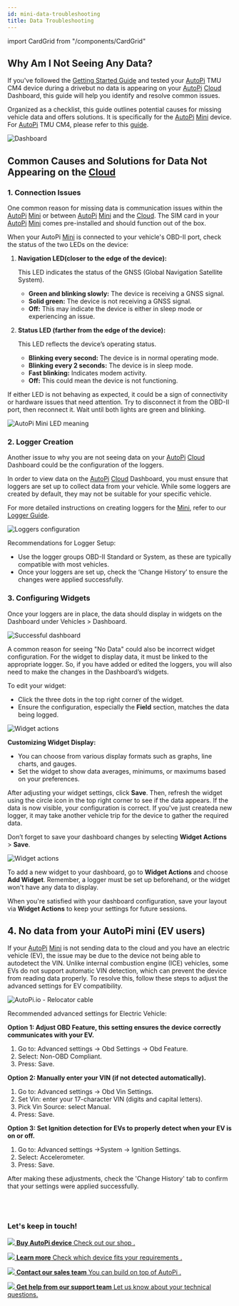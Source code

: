 ```yaml
---
id: mini-data-troubleshooting
title: Data Troubleshooting
---
```


import CardGrid from "/components/CardGrid"

## Why Am I Not Seeing Any Data? 

If you've followed the [Getting Started Guide](/getting_started/autopi_mini/index.md)
and tested your [AutoPi](https://www.autopi.io) TMU CM4 device during a drivebut no data is appearing on 
your [AutoPi](https://www.autopi.io) [Cloud](https://www.autopi.io/software-platform/cloud-management) Dashboard, this guide will help you identify and resolve common issues.

Organized as a checklist, this guide outlines potential causes for missing vehicle
data and offers solutions. It is specifically for the [AutoPi](https://www.autopi.io) [Mini](https://www.autopi.io/hardware/autopi-mini) device. For 
[AutoPi](https://www.autopi.io) TMU CM4, please refer to this [guide](/getting_started/autopi_tmu_cm4/index.md).  

![Dashboard](/img/getting_started/autopi_mini/data_troubleshooting/no_data_dashboard.png)

## Common Causes and Solutions for Data Not Appearing on the [Cloud](https://www.autopi.io/software-platform/cloud-management)  

### 1. Connection Issues 

One common reason for missing data is communication issues within the [AutoPi](https://www.autopi.io) [Mini](https://www.autopi.io/hardware/autopi-mini)
or between [AutoPi](https://www.autopi.io) [Mini](https://www.autopi.io/hardware/autopi-mini) and the [Cloud](https://www.autopi.io/software-platform/cloud-management). The SIM card in your [AutoPi](https://www.autopi.io) [Mini](https://www.autopi.io/hardware/autopi-mini) comes 
pre-installed and should function out of the box. 

When your AutoPi [Mini](https://www.autopi.io/hardware/autopi-mini) is connected to your vehicle's OBD-II port, check the 
status of the two LEDs on the device: 

1. **Navigation LED(closer to the edge of the device):**
    
    This LED indicates the status of the GNSS (Global Navigation Satellite System).
    - **Green and blinking slowly:** The device is receiving a GNSS signal. 
    - **Solid green:** The device is not receiving a GNSS signal. 
    - **Off:** This may indicate the device is either in sleep mode or experiencing an issue. 

2.  **Status LED (farther from the edge of the device):**
    
    This LED reflects the device’s operating status.
    - **Blinking every second:** The device is in normal operating mode. 
    - **Blinking every 2 seconds:** The device is in sleep mode. 
    - **Fast blinking:** Indicates modem activity. 
    - **Off:** This could mean the device is not functioning. 

If either LED is not behaving as expected, it could be a sign of connectivity or 
hardware issues that need attention. Try to disconnect it from the OBD-II port, 
then reconnect it. Wait until both lights are green and blinking.  

![AutoPi Mini LED meaning](/img/getting_started/autopi_mini/data_troubleshooting/mini_light_placements_01.png)

### 2. Logger Creation

Another issue to why you are not seeing data on your [AutoPi](https://www.autopi.io) [Cloud](https://www.autopi.io/software-platform/cloud-management) Dashboard could
be the configuration of the loggers.  

In order to view data on the [AutoPi](https://www.autopi.io) [Cloud](https://www.autopi.io/software-platform/cloud-management) Dashboard, you must ensure that loggers
are set up to collect data from your vehicle. While some loggers are created by 
default, they may not be suitable for your specific vehicle. 

For more detailed instructions on creating loggers for the [Mini](https://www.autopi.io/hardware/autopi-mini), refer to our 
[Logger Guide](/getting_started/autopi_mini/create-mini-loggers).

![Loggers configuration](/img/getting_started/autopi_mini/data_troubleshooting/loggers_configuration.png)

Recommendations for Logger Setup: 
- Use the logger groups OBD-II Standard or System, as these are typically 
  compatible with most vehicles. 
- Once your loggers are set up, check the ‘Change History’ to ensure the 
  changes were applied successfully.

### 3. Configuring Widgets 

Once your loggers are in place, the data should display in widgets on the 
Dashboard under Vehicles > Dashboard. 

![Successful dashboard](/img/getting_started/autopi_mini/data_troubleshooting/successful_data_dashboard.png)

A common reason for seeing "No Data" could also be incorrect widget configuration.
For the widget to display data, it must be linked to the appropriate logger. So, 
if you have added or edited the loggers, you will also need to make the changes 
in the Dashboard’s widgets.  

To edit your widget: 
- Click the three dots in the top right corner of the widget. 
- Ensure the configuration, especially the **Field** section, matches the data being logged. 

![Widget actions](/img/getting_started/autopi_mini/data_troubleshooting/configuration_widget.png)

**Customizing Widget Display:**
- You can choose from various display formats such as graphs, line charts, and gauges.
- Set the widget to show data averages, minimums, or maximums based on your preferences.

After adjusting your widget settings, click **Save**. Then, refresh the widget 
using the circle icon in the top right corner to see if the data appears. 
If the data is now visible, your configuration is correct. If you've just 
createda new logger, it may take another vehicle trip for the device to gather 
the required data.   

Don’t forget to save your dashboard changes by selecting **Widget Actions** > **Save**. 

![Widget actions](/img/getting_started/autopi_mini/data_troubleshooting/widget_action.png)

To add a new widget to your dashboard, go to **Widget Actions** and choose 
**Add Widget**. Remember, a logger must be set up beforehand, or the widget 
won't have any data to display.  

When you're satisfied with your dashboard configuration, save your layout via 
**Widget Actions** to keep your settings for future sessions.  


## 4. No data from your AutoPi mini (EV users)

If your [AutoPi](https://www.autopi.io) [Mini](https://www.autopi.io/hardware/autopi-mini) is not sending data to the cloud and you have an electric vehicle (EV), the issue may be due to the device not being able to autodetect the VIN. Unlike internal combustion engine (ICE) vehicles, some EVs do not support automatic VIN detection, which can prevent the device from reading data properly. To resolve this, follow these steps to adjust the advanced settings for EV compatibility. 

![AutoPi.io - Relocator cable](/img/getting_started/autopi_mini/mini_advanced_settings.png)

Recommended advanced settings for Electric Vehicle:

**Option 1: Adjust OBD Feature, this setting ensures the device correctly communicates with your EV.**

1. Go to: Advanced settings → Obd Settings → Obd Feature.
2. Select: Non-OBD Compliant.
3. Press: Save.

**Option 2: Manually enter your VIN (if not detected automatically).**

1. Go to: Advanced settings → Obd Vin Settings.
2. Set Vin: enter your 17-character VIN (digits and capital letters).
3. Pick Vin Source: select Manual.
4. Press: Save.

**Option 3: Set Ignition detection for EVs to properly detect when your EV is on or off.**
1. Go to: Advanced settings →System -> Ignition Settings.
2. Select: Accelerometer.
3. Press: Save.

After making these adjustments, check the 'Change History' tab to confirm that your settings were applied successfully.


<br>
</br>

### Let's keep in touch!
<CardGrid home>

[![](/img/hardware/autopi_tmu_cm4/TMU_Floating_Topside_V1_scaled.png) **Buy AutoPi device** Check out our shop .](https://shop.autopi.io)

[![](/img/shared/autopi_devices_trans.png) **Learn more** Check which device fits your requirements .](https://www.autopi.io/hardware/compare/)

[![](/img/shared/favicon.ico) **Contact our sales team** You can build on top of AutoPi .](https://www.autopi.io/contact/)

[![](/img/shared/support_icon.png) **Get help from our support team** Let us know about your technical questions.](https://www.autopi.io/support/)

</CardGrid>



